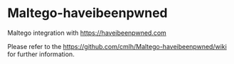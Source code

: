 Maltego-haveibeenpwned
======================

Maltego integration with https://haveibeenpwned.com

Please refer to the https://github.com/cmlh/Maltego-haveibeenpwned/wiki for further information.
